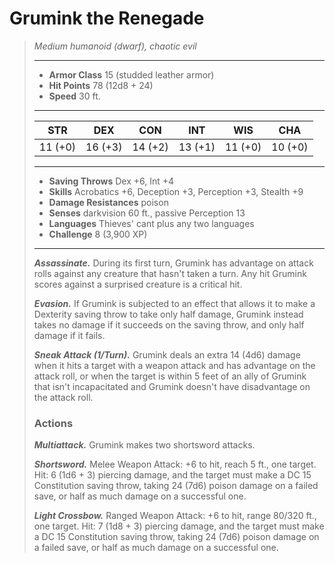 # Grumink the Renegade
>*Medium humanoid (dwarf), chaotic evil*
>___
>- **Armor Class** 15 (studded leather armor)
>- **Hit Points** 78 (12d8 + 24)
>- **Speed** 30 ft.
>___
>|STR|DEX|CON|INT|WIS|CHA|
>|:---:|:---:|:---:|:---:|:---:|:---:|
>|11 (+0)|16 (+3)|14 (+2)|13 (+1)|11 (+0)|10 (+0)|
>___
>- **Saving Throws** Dex +6, Int +4
>- **Skills** Acrobatics +6, Deception +3, Perception +3, Stealth +9
>- **Damage Resistances** poison
>- **Senses** darkvision 60 ft., passive Perception 13
>- **Languages** Thieves' cant plus any two languages
>- **Challenge** 8 (3,900 XP)
>___
>***Assassinate.*** During its first turn, Grumink has advantage on attack rolls against any creature that hasn't taken a turn. Any hit Grumink scores against a surprised creature is a critical hit.  
>
>***Evasion.*** If Grumink is subjected to an effect that allows it to make a Dexterity saving throw to take only half damage, Grumink instead takes no damage if it succeeds on the saving throw, and only half damage if it fails.  
>
>***Sneak Attack (1/Turn).*** Grumink deals an extra 14 (4d6) damage when it hits a target with a weapon attack and has advantage on the attack roll, or when the target is within 5 feet of an ally of Grumink that isn't incapacitated and Grumink doesn't have disadvantage on the attack roll.  
>
>### Actions
>***Multiattack.*** Grumink makes two shortsword attacks.  
>
>***Shortsword.*** Melee Weapon Attack: +6 to hit, reach 5 ft., one target. Hit: 6 (1d6 + 3) piercing damage, and the target must make a DC 15 Constitution saving throw, taking 24 (7d6) poison damage on a failed save, or half as much damage on a successful one.  
>
>***Light Crossbow.*** Ranged Weapon Attack: +6 to hit, range 80/320 ft., one target. Hit: 7 (1d8 + 3) piercing damage, and the target must make a DC 15 Constitution saving throw, taking 24 (7d6) poison damage on a failed save, or half as much damage on a successful one.